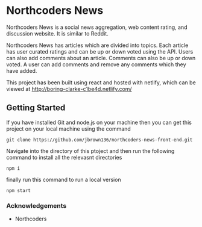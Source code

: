 # Northcoders News

Northcoders News is a social news aggregation, web content rating, and discussion website. It is similar to Reddit.

Northcoders News has articles which are divided into topics. Each article has user curated ratings and can be up or down voted using the API.
Users can also add comments about an article. Comments can also be up or down voted. A user can add comments and remove any comments which
they have added.

This project has been built using react and hosted with netlify, which can be viewed at http://boring-clarke-c1be4d.netlify.com/

## Getting Started

If you have installed Git and node.js on your machine then you can get this project on your local machine using the command

```
git clone https://github.com/jbrown136/northcoders-news-front-end.git
```

Navigate into the directory of this ptoject and then run the following command to install all the relevasnt directories

```
npm i
```

finally run this command to run a local version

```
npm start
```

### Acknowledgements

* Northcoders
